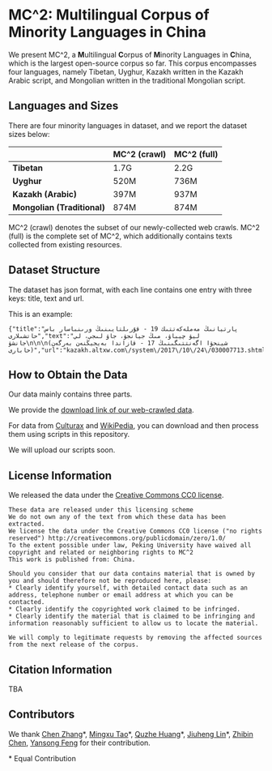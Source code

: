# MC^2: Multilingual Corpus of Minority Languages in China

We present MC^2, a **M**ultilingual **C**orpus of **M**inority Languages in **C**hina, which is the largest open-source corpus so far. This corpus encompasses four languages, namely Tibetan, Uyghur, Kazakh written in the Kazakh Arabic script, and Mongolian written in the traditional Mongolian script.

## Languages and Sizes

There are four minority languages in dataset, and we report the dataset sizes below:

|                             | MC^2 (crawl) | MC^2 (full) |
| --------------------------- | ------------ | ----------- |
| **Tibetan**                 | 1.7G         | 2.2G        |
| **Uyghur**                  | 520M         | 736M        |
| **Kazakh (Arabic)**         | 397M         | 937M        |
| **Mongolian (Traditional)** | 874M         | 874M        |

MC^2 (crawl) denotes the subset of our newly-collected web crawls. MC^2 (full) is the complete set of MC^2, which additionally contains texts collected from existing resources.

## Dataset Structure

The dataset has json format, with each line contains one entry with three keys: title, text and url.

This is an example:

```
{"title":"پارتيانىڭ مەملەكەتتىك 19 - قۇرىلتايىنىڭ ورىنباسار باس حاتشىلارى","text":"ليۋ چيباۋ، مىڭ جيانجۋ، جاۋ لىجي، لي جانشۋ\n\n\n(شينحۋا اگەنتتىگىنىڭ 17 - قازاندا بەيجيڭنەن بەرگەن حابارى)","url":"kazakh.altxw.com\/system\/2017\/10\/24\/030007713.shtml"}
```

## How to Obtain the Data

Our data mainly contains three parts.

We provide the [download link of our web-crawled data](https://huggingface.co/datasets/pkupie/mc2_corpus).

For data from [Culturax](https://huggingface.co/datasets/uonlp/CulturaX) and [WikiPedia](https://huggingface.co/datasets/graelo/wikipedia), you can download and then process them using scripts in this repository.

We will upload our scripts soon.

## License Information

We released the data under the [Creative Commons CC0 license](http://creativecommons.org/publicdomain/zero/1.0/).

```
These data are released under this licensing scheme
We do not own any of the text from which these data has been extracted.
We license the data under the Creative Commons CC0 license ("no rights reserved") http://creativecommons.org/publicdomain/zero/1.0/
To the extent possible under law, Peking University have waived all copyright and related or neighboring rights to MC^2
This work is published from: China.

Should you consider that our data contains material that is owned by you and should therefore not be reproduced here, please:
* Clearly identify yourself, with detailed contact data such as an address, telephone number or email address at which you can be contacted.
* Clearly identify the copyrighted work claimed to be infringed.
* Clearly identify the material that is claimed to be infringing and information reasonably sufficient to allow us to locate the material.

We will comply to legitimate requests by removing the affected sources from the next release of the corpus.
```

## Citation Information

TBA

## Contributors

We thank [Chen Zhang](https://luciusssss.github.io/)\*, [Mingxu Tao](https://kobayashikanna01.github.io/)\*, [Quzhe Huang](https://andrewzhe.github.io/)\*, [Jiuheng Lin](https://github.com/Infinite-set)\*, [Zhibin Chen](https://zacharychenpk.github.io/), [Yansong Feng](https://yansongfeng.github.io/) for their contribution.

\* Equal Contribution
